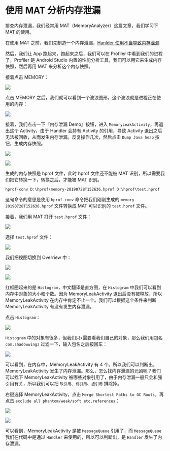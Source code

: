 # 使用 MAT 分析内存泄漏 

排查内存泄漏，我们经常用 MAT（MemoryAnalyzer）这篇文章，我们学习下 MAT 的使用。

在使用 MAT 之前，我们先制造一个内存泄漏，[Hanlder 使用不当导致内存泄漏](https://github.com/shadowwingz/AndroidLife/blob/master/article/handler_memory_leak/handler_memory_leak.md#hanlder-%E4%BD%BF%E7%94%A8%E4%B8%8D%E5%BD%93%E5%AF%BC%E8%87%B4%E5%86%85%E5%AD%98%E6%B3%84%E6%BC%8F)

然后，我们让 App 跑起来，跑起来之后，我们可以在 Profiler 中看到我们的进程了，Profiler 是 Android Studio
内置的性能分析工具，我们可以用它来生成内存快照，然后再用 MAT 来分析这个内存快照。

接着点击 MEMORY：

![](art/1.png)

点击 MEMORY 之后，我们就可以看到一个波浪图形，这个波浪就是进程正在使用的内存：

![](art/2.png)

接着，我们点击一下『内存泄漏 Demo』按钮，进入 `MemoryLeakActivity`，再退出这个 Activity，由于 Handler 会持有 Activity 的引用，导致 Activity 退出之后无法被回收，从而发生内存泄漏。反复操作几次，然后点击 `Dump Java heap` 按钮，生成内存快照。

![](art/3.png)

![](art/4.png)

生成的内存快照是 hprof 文件，此时 hprof 文件还不能被 MAT 识别，所以需要我们把它转换一下，转换之后，才能被 MAT 识别。

```
hprof-conv D:\hprof\memory-20190728T152636.hprof D:\hprof\test.hprof
```

这句命令的意思是使用 `hprof-conv` 命令把我们刚刚生成的 `memory-20190728T152636.hprof` 文件转换成 MAT 可以识别的 `test.hprof` 文件。

接着，我们用 MAT 打开 `test.hprof` 文件：

![](art/5.png)

选择 `test.hprof` 文件：

![](art/6.png)

我们把视图切换到 Overriew 中：

![](art/7.png)

![](art/8.png)

红框圈起来的是 `Histogram`，中文翻译是直方图，在 `Histogram` 中我们可以看到内存中对象的大小和个数。因为 MemoryLeakActivity 退出后没有被释放，所以 MemoryLeakActivity 在内存中肯定不止一个。我们可以根据这个条件来判断 MemoryLeakActivity 有没有发生内存泄漏。

点击 `Histogram`：

![](art/9.png)

`Histogram` 中的对象有很多，但我们只x需要看我们自己的对象，那么我们用包名 `com.shadowwingz` 过滤一下，输入包名之后按回车：

![](art/10.png)

可以看到，在内存中，MemoryLeakActivity 有 4 个。所以我们可以判断出，MemoryLeakActivity 发生了内存泄漏。那么，怎么找内存泄漏的元凶呢？我们可以找下 MemoryLeakActivity 被哪些对象引用了，由于内存泄漏一般只会和强引用有关，所以我们可以把 `软引用`、`弱引用`、`虚引用` 排除掉。

右键选择 MemoryLeakActivity，点击 `Merge Shortest Paths to GC Roots`，再点击 `exclude all phantom/weak/soft etc.references`：

![](art/11.png)

![](art/12.png)

可以看到，MemoryLeakActivity 是被 `MessageQueue` 引用了，而 `MessageQueue` 我们在代码中是通过 `Handler` 来使用的，所以可以判断出，是 `Handler` 发生了内存泄漏。